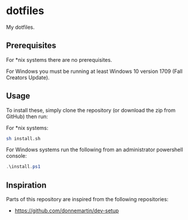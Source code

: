 # dotfiles

My dotfiles.

## Prerequisites

For \*nix systems there are no prerequisites.

For Windows you must be running at least Windows 10 version 1709 (Fall Creators Update).

## Usage

To install these, simply clone the repository (or download the zip from GitHub) then run:

For \*nix systems:

```bash
sh install.sh
```

For Windows systems run the following from an administrator powershell console:

```powershell
.\install.ps1
```

## Inspiration

Parts of this repository are inspired from the following repositories:

*   https://github.com/donnemartin/dev-setup
